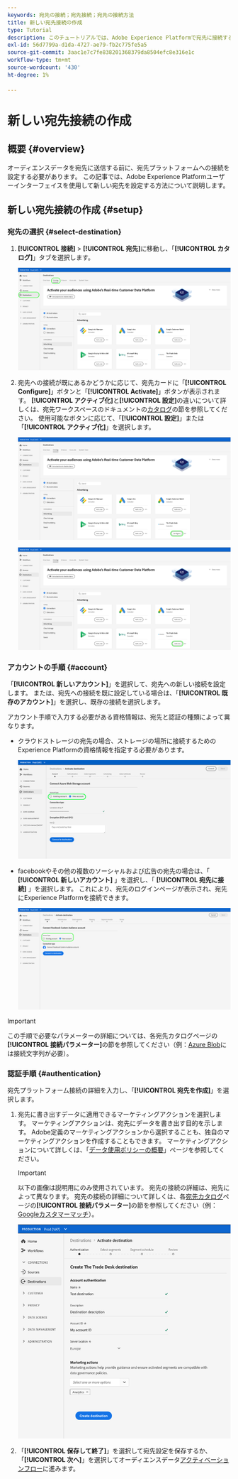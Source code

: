 ```yaml
---
keywords: 宛先の接続；宛先接続；宛先の接続方法
title: 新しい宛先接続の作成
type: Tutorial
description: このチュートリアルでは、Adobe Experience Platformで宛先に接続する手順を示します
exl-id: 56d7799a-d1da-4727-ae79-fb2c775fe5a5
source-git-commit: 3aac1e7c7fe838201368379da8504efc8e316e1c
workflow-type: tm+mt
source-wordcount: '430'
ht-degree: 1%

---
```


# 新しい宛先接続の作成

## 概要 {#overview}

オーディエンスデータを宛先に送信する前に、宛先プラットフォームへの接続を設定する必要があります。 この記事では、Adobe Experience Platformユーザーインターフェイスを使用して新しい宛先を設定する方法について説明します。

## 新しい宛先接続の作成 {#setup}

### 宛先の選択 {#select-destination}

1. **[!UICONTROL 接続]** > **[!UICONTROL 宛先]**&#x200B;に移動し、「**[!UICONTROL カタログ]**」タブを選択します。

   ![カタログページ](../assets/ui/connect-destinations/catalog.png)

1. 宛先への接続が既にあるかどうかに応じて、宛先カードに「**[!UICONTROL Configure]**」ボタンと「**[!UICONTROL Activate]**」ボタンが表示されます。 **[!UICONTROL アクティブ化]**&#x200B;と&#x200B;**[!UICONTROL 設定]**&#x200B;の違いについて詳しくは、宛先ワークスペースのドキュメントの[カタログ](../ui/destinations-workspace.md#catalog)の節を参照してください。 使用可能なボタンに応じて、「**[!UICONTROL 設定]**」または「**[!UICONTROL アクティブ化]**」を選択します。

   ![カタログページ](../assets/ui/connect-destinations/set-up.png)

   ![セグメントのアクティブ化](../assets/ui/connect-destinations/activate-segments.png)

<!-- 1. If you selected **[!UICONTROL Set up]**, skip this step. If you selected **[!UICONTROL Activate segments]**, you can now see a list of the existing destination connections. Select **[!UICONTROL Configure new destination]**.

   ![Configure new destination](../assets/ui/connect-destinations/configure-new-destination.png) -->

### アカウントの手順 {#account}

「**[!UICONTROL 新しいアカウント]**」を選択して、宛先への新しい接続を設定します。 または、宛先への接続を既に設定している場合は、「**[!UICONTROL 既存のアカウント]**」を選択し、既存の接続を選択します。

アカウント手順で入力する必要がある資格情報は、宛先と認証の種類によって異なります。

* クラウドストレージの宛先の場合、ストレージの場所に接続するためのExperience Platformの資格情報を指定する必要があります。

   ![クラウドストレージの宛先のアカウントタイプの選択](../assets/ui/connect-destinations/new-account-cloud-storage.png)

* facebookやその他の複数のソーシャルおよび広告の宛先の場合は、「 **[!UICONTROL 新しいアカウント]** 」を選択し、「 **[!UICONTROL 宛先に接続]** 」を選択します。 これにより、宛先のログインページが表示され、宛先にExperience Platformを接続できます。

   ![ソーシャルの宛先のアカウントタイプの選択](../assets/ui/connect-destinations/new-account.png)

>[!IMPORTANT]
>
>この手順で必要なパラメーターの詳細については、各宛先カタログページの&#x200B;**[!UICONTROL 接続パラメーター]**&#x200B;の節を参照してください（例：[Azure Blob](../catalog/cloud-storage/azure-blob.md#parameters)には接続文字列が必要）。

### 認証手順 {#authentication}

宛先プラットフォーム接続の詳細を入力し、「**[!UICONTROL 宛先を作成]**」を選択します。

1. 宛先に書き出すデータに適用できるマーケティングアクションを選択します。 マーケティングアクションは、宛先にデータを書き出す目的を示します。 Adobe定義のマーケティングアクションから選択することも、独自のマーケティングアクションを作成することもできます。 マーケティングアクションについて詳しくは、「[データ使用ポリシーの概要](../../data-governance/policies/overview.md)」ページを参照してください。

   >[!IMPORTANT]
   >
   >以下の画像は説明用にのみ使用されています。 宛先の接続の詳細は、宛先によって異なります。 宛先の接続の詳細について詳しくは、各[宛先カタログ](../catalog/overview.md)ページの&#x200B;**[!UICONTROL 接続パラメーター]**&#x200B;の節を参照してください（例：[Googleカスタマーマッチ](../catalog/advertising/google-customer-match.md#parameters)）。

   ![宛先に接続](../assets/ui/connect-destinations/connect-destination.png)

1. 「**[!UICONTROL 保存して終了]**」を選択して宛先設定を保存するか、「**[!UICONTROL 次へ]**」を選択してオーディエンスデータ[アクティベーションフロー](activation-overview.md)に進みます。